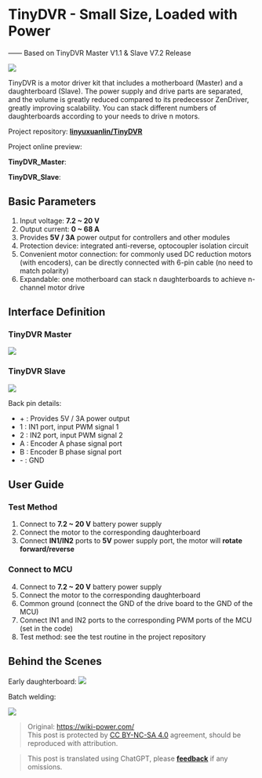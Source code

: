 # TinyDVR - Small Size, Loaded with Power

—— Based on TinyDVR Master V1.1 & Slave V7.2 Release

![](https://wiki-media-1253965369.cos.ap-guangzhou.myqcloud.com/img/20200125191345.jpg)

TinyDVR is a motor driver kit that includes a motherboard (Master) and a daughterboard (Slave). The power supply and drive parts are separated, and the volume is greatly reduced compared to its predecessor ZenDriver, greatly improving scalability. You can stack different numbers of daughterboards according to your needs to drive n motors.

Project repository: [**linyuxuanlin/TinyDVR**](https://github.com/linyuxuanlin/TinyDVR)

Project online preview:

**TinyDVR_Master**:

<div class="altium-iframe-viewer">
  <div
    class="altium-ecad-viewer"
    data-project-src="https://github.com/linyuxuanlin/TinyDVR/raw/master/TinyDVR_Master.zip"
  ></div>
</div>

**TinyDVR_Slave**:

<div class="altium-iframe-viewer">
  <div
    class="altium-ecad-viewer"
    data-project-src="https://github.com/linyuxuanlin/TinyDVR/raw/master/TinyDVR_Slave.zip"
  ></div>
</div>

## Basic Parameters

1. Input voltage: **7.2 ~ 20 V**
2. Output current: **0 ~ 68 A**
3. Provides **5V / 3A** power output for controllers and other modules
4. Protection device: integrated anti-reverse, optocoupler isolation circuit
5. Convenient motor connection: for commonly used DC reduction motors (with encoders), can be directly connected with 6-pin cable (no need to match polarity)
6. Expandable: one motherboard can stack n daughterboards to achieve n-channel motor drive

## Interface Definition

### TinyDVR Master

![](https://wiki-media-1253965369.cos.ap-guangzhou.myqcloud.com/img/20200125191439.png)

### TinyDVR Slave

![](https://wiki-media-1253965369.cos.ap-guangzhou.myqcloud.com/img/20200125191457.png)

Back pin details:

- \+ : Provides 5V / 3A power output
- 1 : IN1 port, input PWM signal 1
- 2 : IN2 port, input PWM signal 2
- A : Encoder A phase signal port
- B : Encoder B phase signal port
- \- : GND

## User Guide

### Test Method

1. Connect to **7.2 ~ 20 V** battery power supply
2. Connect the motor to the corresponding daughterboard
3. Connect **IN1/IN2** ports to **5V** power supply port, the motor will **rotate forward/reverse**

### Connect to MCU

4. Connect to **7.2 ~ 20 V** battery power supply
5. Connect the motor to the corresponding daughterboard
6. Common ground (connect the GND of the drive board to the GND of the MCU)
7. Connect IN1 and IN2 ports to the corresponding PWM ports of the MCU (set in the code)
8. Test method: see the test routine in the project repository

## Behind the Scenes

Early daughterboard:
![](https://wiki-media-1253965369.cos.ap-guangzhou.myqcloud.com/img/20200311182442.jpg)

Batch welding:

![](https://wiki-media-1253965369.cos.ap-guangzhou.myqcloud.com/img/20200311182441.jpg)

> Original: <https://wiki-power.com/>  
> This post is protected by [CC BY-NC-SA 4.0](https://creativecommons.org/licenses/by/4.0/deed.en) agreement, should be reproduced with attribution.

> This post is translated using ChatGPT, please [**feedback**](https://github.com/linyuxuanlin/Wiki_MkDocs/issues/new) if any omissions.
